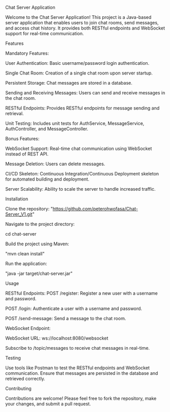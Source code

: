 Chat Server Application

Welcome to the Chat Server Application! This project is a Java-based server application that enables users to join chat rooms, send messages, and access chat history. 
It provides both RESTful endpoints and WebSocket support for real-time communication.


Features

Mandatory Features:

User Authentication: Basic username/password login authentication.

Single Chat Room: Creation of a single chat room upon server startup.

Persistent Storage: Chat messages are stored in a database.

Sending and Receiving Messages: Users can send and receive messages in the chat room.

RESTful Endpoints: Provides RESTful endpoints for message sending and retrieval.

Unit Testing: Includes unit tests for AuthService, MessageService, AuthController, and MessageController.


Bonus Features:

WebSocket Support: Real-time chat communication using WebSocket instead of REST API.

Message Deletion: Users can delete messages.

CI/CD Skeleton: Continuous Integration/Continuous Deployment skeleton for automated building and deployment.

Server Scalability: Ability to scale the server to handle increased traffic.


Installation

Clone the repository:
"https://github.com/peterohwofasa/Chat-Server_V1.git"

Navigate to the project directory:

cd chat-server

Build the project using Maven:

"mvn clean install"

Run the application:

"java -jar target/chat-server.jar"


Usage

RESTful Endpoints:
POST /register: Register a new user with a username and password.

POST /login: Authenticate a user with a username and password.

POST /send-message: Send a message to the chat room.


WebSocket Endpoint:

WebSocket URL: ws://localhost:8080/websocket

Subscribe to /topic/messages to receive chat messages in real-time.


Testing

Use tools like Postman to test the RESTful endpoints and WebSocket communication. Ensure that messages are persisted in the database and retrieved correctly.


Contributing

Contributions are welcome! Please feel free to fork the repository, make your changes, and submit a pull request.
